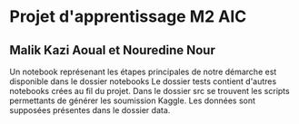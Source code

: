 # Projet d'apprentissage M2 AIC 

## Malik Kazi Aoual et Nouredine Nour

Un notebook représenant les étapes principales de notre démarche est disponible dans le dossier notebooks
Le dossier tests contient d'autres notebooks crées au fil du projet.
Dans le dossier src se trouvent les scripts permettants de générer les soumission Kaggle.
Les données sont supposées présentes dans le dossier data.


